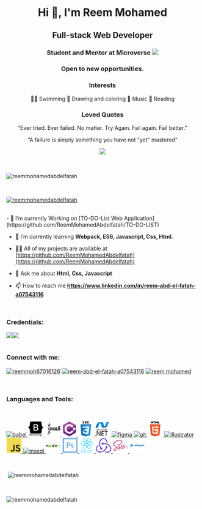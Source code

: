 <h1 align="center">Hi 👋, I'm Reem Mohamed</h1>
<h2 align="center"> Full-stack Web Developer 
<h3 align="center">Student and Mentor at Microverse <img src="https://img.shields.io/badge/Microverse-blueviolet"/></h3>
<h3 align="center">Open to new opportunities.</h3>
<h3 align="center"> Interests</h3>
<p align="center">🤽‍♀️ Swimming    🎨 Drawing and coloring   🎼 Music    📖 Reading</p>
<h3 align="center">Loved Quotes</h3>
<p align="center">“Ever tried. Ever failed. No matter. Try Again. Fail again. Fail better.”</p>
<p align="center">“A failure is simply something you have not "yet" mastered”</p>
<p align="center"><img  src='https://media4.giphy.com/media/NgurY1o4z080Jfoyzw/giphy.gif?cid=6c09b952c573b6e47f4d5e6d7e1eb1a1558baa2a9d41a9dd&rid=giphy.gif&ct=s'/></p>
<br/>
<p align="left"> <img src="https://komarev.com/ghpvc/?username=reemmohamedabdelfatah&label=Profile%20views&color=0e75b6&style=flat" alt="reemmohamedabdelfatah" /> </p>
<br/>
<p align="left"> <a href="https://github.com/ryo-ma/github-profile-trophy"><img src="https://github-profile-trophy.vercel.app/?username=reemmohamedabdelfatah" alt="reemmohamedabdelfatah" /></a> </p>
<br/>
- 🔭 I’m currently Working on [TO-DO-List Web Application](https://github.com/ReemMohamedAbdelfatah/TO-DO-LIST)

- 🌱 I’m currently learning **Webpack, ES6, Javascript, Css, Html.**

- 👨‍💻 All of my projects are available at [https://github.com/ReemMohamedAbdelfatah](https://github.com/ReemMohamedAbdelfatah)

- 💬 Ask me about **Html, Css, Javascript**

- 📫 How to reach me **https://www.linkedin.com/in/reem-abd-el-fatah-a07543116**
<br/>

<h3 align="left" style="font-weight:bold" >Credentials:</h3>
<div style="display: flex">
<img src="https://api.accredible.com/v1/frontend/credential_website_embed_image/badge/59015476"/>
<img src="https://api.accredible.com/v1/frontend/credential_website_embed_image/badge/65926165"/>
  </div>
<br/>
<h3 align="left">Connect with me:</h3>
<p align="left">
<a href="https://twitter.com/reemmoh67016126" target="blank"><img align="center" src="https://raw.githubusercontent.com/rahuldkjain/github-profile-readme-generator/master/src/images/icons/Social/twitter.svg" alt="reemmoh67016126" height="30" width="40" /></a>
<a href="https://linkedin.com/in/reem-abd-el-fatah-a07543116" target="blank"><img align="center" src="https://raw.githubusercontent.com/rahuldkjain/github-profile-readme-generator/master/src/images/icons/Social/linked-in-alt.svg" alt="reem-abd-el-fatah-a07543116" height="30" width="40" /></a>
<a href="https://www.behance.net/reem mohamed" target="blank"><img align="center" src="https://raw.githubusercontent.com/rahuldkjain/github-profile-readme-generator/master/src/images/icons/Social/behance.svg" alt="reem mohamed" height="30" width="40" /></a>
</p>
<br/>
<h3 align="left">Languages and Tools:</h3>
<br/>
<p align="left"> <a href="https://babeljs.io/" target="_blank" rel="noreferrer"> <img src="https://www.vectorlogo.zone/logos/babeljs/babeljs-icon.svg" alt="babel" width="40" height="40"/> </a> <a href="https://getbootstrap.com" target="_blank" rel="noreferrer"> <img src="https://raw.githubusercontent.com/devicons/devicon/master/icons/bootstrap/bootstrap-plain-wordmark.svg" alt="bootstrap" width="40" height="40"/> </a> <a href="https://canvasjs.com" target="_blank" rel="noreferrer"> <img src="https://raw.githubusercontent.com/Hardik0307/Hardik0307/master/assets/canvasjs-charts.svg" alt="canvasjs" width="40" height="40"/> </a> <a href="https://www.w3schools.com/cs/" target="_blank" rel="noreferrer"> <img src="https://raw.githubusercontent.com/devicons/devicon/master/icons/csharp/csharp-original.svg" alt="csharp" width="40" height="40"/> </a> <a href="https://www.w3schools.com/css/" target="_blank" rel="noreferrer"> <img src="https://raw.githubusercontent.com/devicons/devicon/master/icons/css3/css3-original-wordmark.svg" alt="css3" width="40" height="40"/> </a> <a href="https://dotnet.microsoft.com/" target="_blank" rel="noreferrer"> <img src="https://raw.githubusercontent.com/devicons/devicon/master/icons/dot-net/dot-net-original-wordmark.svg" alt="dotnet" width="40" height="40"/> </a> <a href="https://www.figma.com/" target="_blank" rel="noreferrer"> <img src="https://www.vectorlogo.zone/logos/figma/figma-icon.svg" alt="figma" width="40" height="40"/> </a> <a href="https://git-scm.com/" target="_blank" rel="noreferrer"> <img src="https://www.vectorlogo.zone/logos/git-scm/git-scm-icon.svg" alt="git" width="40" height="40"/> </a> <a href="https://www.w3.org/html/" target="_blank" rel="noreferrer"> <img src="https://raw.githubusercontent.com/devicons/devicon/master/icons/html5/html5-original-wordmark.svg" alt="html5" width="40" height="40"/> </a> <a href="https://www.adobe.com/in/products/illustrator.html" target="_blank" rel="noreferrer"> <img src="https://www.vectorlogo.zone/logos/adobe_illustrator/adobe_illustrator-icon.svg" alt="illustrator" width="40" height="40"/> </a> <a href="https://developer.mozilla.org/en-US/docs/Web/JavaScript" target="_blank" rel="noreferrer"> <img src="https://raw.githubusercontent.com/devicons/devicon/master/icons/javascript/javascript-original.svg" alt="javascript" width="40" height="40"/> </a> <a href="https://www.microsoft.com/en-us/sql-server" target="_blank" rel="noreferrer"> <img src="https://www.svgrepo.com/show/303229/microsoft-sql-server-logo.svg" alt="mssql" width="40" height="40"/> </a> <a href="https://nodejs.org" target="_blank" rel="noreferrer"> <img src="https://raw.githubusercontent.com/devicons/devicon/master/icons/nodejs/nodejs-original-wordmark.svg" alt="nodejs" width="40" height="40"/> </a> <a href="https://www.photoshop.com/en" target="_blank" rel="noreferrer"> <img src="https://raw.githubusercontent.com/devicons/devicon/master/icons/photoshop/photoshop-line.svg" alt="photoshop" width="40" height="40"/> </a> <a href="https://reactjs.org/" target="_blank" rel="noreferrer"> <img src="https://raw.githubusercontent.com/devicons/devicon/master/icons/react/react-original-wordmark.svg" alt="react" width="40" height="40"/> </a> <a href="https://redux.js.org" target="_blank" rel="noreferrer"> <img src="https://raw.githubusercontent.com/devicons/devicon/master/icons/redux/redux-original.svg" alt="redux" width="40" height="40"/> </a> <a href="https://sass-lang.com" target="_blank" rel="noreferrer"> <img src="https://raw.githubusercontent.com/devicons/devicon/master/icons/sass/sass-original.svg" alt="sass" width="40" height="40"/> </a> <a href="https://webpack.js.org" target="_blank" rel="noreferrer"> <img src="https://raw.githubusercontent.com/devicons/devicon/d00d0969292a6569d45b06d3f350f463a0107b0d/icons/webpack/webpack-original-wordmark.svg" alt="webpack" width="40" height="40"/> </a> </p>
<br/>
<p>&nbsp;<img align="center" src="https://github-readme-stats.vercel.app/api?username=reemmohamedabdelfatah&show_icons=true&locale=en" alt="reemmohamedabdelfatah" /></p>
<br/>
<p><img align="center" src="https://github-readme-streak-stats.herokuapp.com/?user=reemmohamedabdelfatah&" alt="reemmohamedabdelfatah" /></p>
